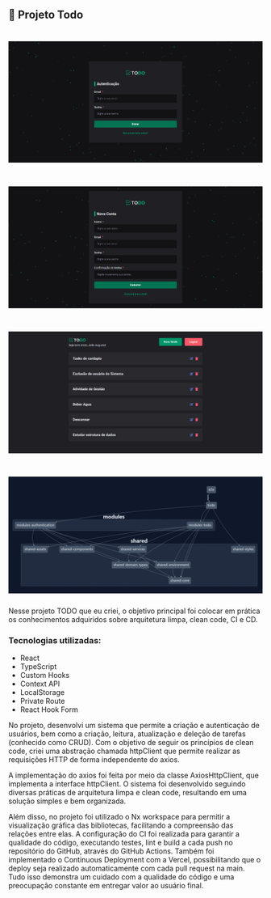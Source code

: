 ## :rocket: Projeto Todo

<h1  align="center"><img src="./libs/shared/assets/src/login.png"></h1>
<h1 align="center"><img src="./libs/shared/assets/src/register.png"></h1>
<h1 align="center"><img src="./libs/shared/assets/src/todo.png"></h1>
<h1 align="center"><img src="./libs/shared/assets/src/graph-nx-workspace-todo.png"></h1>

Nesse projeto TODO que eu criei, o objetivo principal foi colocar em prática os conhecimentos adquiridos sobre arquitetura limpa, clean code, CI e CD.

### Tecnologias utilizadas:

- React
- TypeScript
- Custom Hooks
- Context API
- LocalStorage
- Private Route
- React Hook Form

No projeto, desenvolvi um sistema que permite a criação e autenticação de usuários, bem como a criação, leitura, atualização e deleção de tarefas (conhecido como CRUD). Com o objetivo de seguir os princípios de clean code, criei uma abstração chamada httpClient que permite realizar as requisições HTTP de forma independente do axios.

A implementação do axios foi feita por meio da classe AxiosHttpClient, que implementa a interface httpClient. O sistema foi desenvolvido seguindo diversas práticas de arquitetura limpa e clean code, resultando em uma solução simples e bem organizada.

Além disso, no projeto foi utilizado o Nx workspace para permitir a visualização gráfica das bibliotecas, facilitando a compreensão das relações entre elas. A configuração do CI foi realizada para garantir a qualidade do código, executando testes, lint e build a cada push no repositório do GitHub, através do GitHub Actions. Também foi implementado o Continuous Deployment com a Vercel, possibilitando que o deploy seja realizado automaticamente com cada pull request na main. Tudo isso demonstra um cuidado com a qualidade do código e uma preocupação constante em entregar valor ao usuário final.
